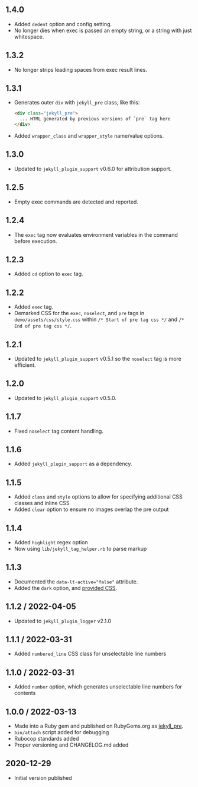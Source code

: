 ## 1.4.0
  * Added `dedent` option and config setting.
  * No longer dies when exec is passed an empty string, or a string with just whitespace.

## 1.3.2
  * No longer strips leading spaces from exec result lines.

## 1.3.1
  * Generates outer `div` with `jekyll_pre` class, like this:
    ```html
    <div class="jekyll_pre">
      ... HTML generated by previous versions of `pre` tag here
    </div>
    ```
  * Added `wrapper_class` and `wrapper_style` name/value options.

## 1.3.0
  * Updated to `jekyll_plugin_support` v0.6.0 for attribution support.

## 1.2.5
  * Empty exec commands are detected and reported.

## 1.2.4
  * The `exec` tag now evaluates environment variables in the command before execution.

## 1.2.3
  * Added `cd` option to `exec` tag.

## 1.2.2
  * Added `exec` tag.
  * Demarked CSS for the `exec`, `noselect`, and `pre` tags in `demo/assets/css/style.css`
    within `/* Start of pre tag css */` and `/* End of pre tag css */`.

## 1.2.1
  * Updated to `jekyll_plugin_support` v0.5.1 so the `noselect` tag is more efficient.

## 1.2.0
  * Updated to `jekyll_plugin_support` v0.5.0.

## 1.1.7
  * Fixed `noselect` tag content handling.

## 1.1.6
  * Added `jekyll_plugin_support` as a dependency.

## 1.1.5
  * Added `class` and `style` options to allow for specifying additional CSS classes and inline CSS
  * Added `clear` option to ensure no images overlap the pre output

## 1.1.4
  * Added `highlight` regex option
  * Now using `lib/jekyll_tag_helper.rb` to parse markup

## 1.1.3
  * Documented the `data-lt-active="false"` attribute.
  * Added the `dark` option, and [provided CSS](https://www.mslinn.com/blog/2020/10/03/jekyll-plugins.html#pre_css).

## 1.1.2 / 2022-04-05
  * Updated to `jekyll_plugin_logger` v2.1.0

## 1.1.1 / 2022-03-31
  * Added `numbered_line` CSS class for unselectable line numbers

## 1.1.0 / 2022-03-31
  * Added `number` option, which generates unselectable line numbers for contents

## 1.0.0 / 2022-03-13
  * Made into a Ruby gem and published on RubyGems.org as [jekyll_pre](https://rubygems.org/gems/jekyll_pre).
  * `bin/attach` script added for debugging
  * Rubocop standards added
  * Proper versioning and CHANGELOG.md added

## 2020-12-29
  * Initial version published
